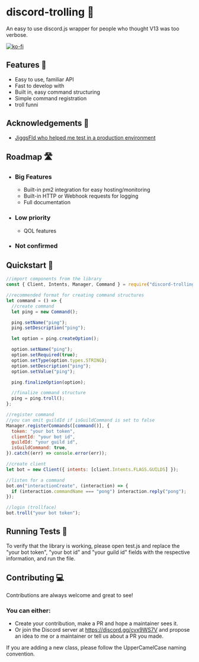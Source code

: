# discord-trolling 👏

An easy to use discord.js wrapper for people who thought V13 was too verbose.

[![ko-fi](https://ko-fi.com/img/githubbutton_sm.svg)](https://ko-fi.com/J3J54IL17)

## Features 📄

- Easy to use, familiar API
- Fast to develop with
- Built in, easy command structuring
- Simple command registration
- troll funni

## Acknowledgements 💌

- [JiggsFld who helped me test in a production environment](https://github.com/JiggsFld)

## Roadmap 🛣️

- ### Big Features
  - Built-in pm2 integration for easy hosting/monitoring
  - Built-in HTTP or Webhook requests for logging
  - Full documentation
- ### Low priority
  - QOL features
- ### Not confirmed

## Quickstart 💨

```javascript
//import components from the library
const { Client, Intents, Manager, Command } = require("discord-trolling");

//recommended format for creating command structures
let command = () => {
  //create command
  let ping = new Command();

  ping.setName("ping");
  ping.setDescription("ping");

  let option = ping.createOption();

  option.setName("ping");
  option.setRequired(true);
  option.setType(option.types.STRING);
  option.setDescription("ping");
  option.setValue("ping");

  ping.finalizeOption(option);

  //finalize command structure
  ping = ping.troll();
};

//register command
//you can omit guildId if isGuildCommand is set to false
Manager.registerCommands([command()], {
  token: "your bot token",
  clientId: "your bot id",
  guildId: "your guild id",
  isGuildCommand: true,
}).catch((err) => console.error(err));

//create client
let bot = new Client({ intents: [client.Intents.FLAGS.GUILDS] });

//listen for a command
bot.on("interactionCreate", (interaction) => {
  if (interaction.commandName === "pong") interaction.reply("pong");
});

//login (trollface)
bot.troll("your bot token");
```

## Running Tests 🧐

To verify that the library is working, please open test.js and replace the "your bot token", "your bot id" and "your guild id" fields with the respective information, and run the file.

## Contributing 💻

Contributions are always welcome and great to see!

### You can either:

- Create your contribution, make a PR and hope a maintainer sees it.
- Or join the Discord server at https://discord.gg/cvx9WS7V and propose an idea to me or a maintainer or tell us about a PR you made.

If you are adding a new class, please follow the UpperCamelCase naming convention.
